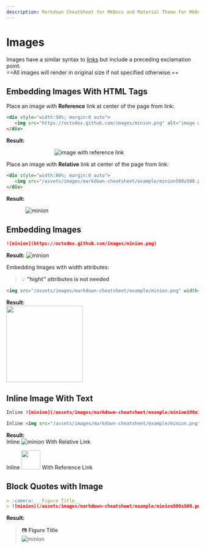 ```yaml
---
description: Markdown CheatSheet for MkDocs and Material Theme for MkDocs. Images examples and simple usage
---
```


# Images

Images have a similar syntax to [links](links.md "links markdowns") but include a preceding exclamation point.  
==All images will render in original size if not specified otherwise.==

## Embedding Images With HTML Tags

Place an image with __Reference__ link at center of the page from link:

```markdown
<div style="width:50%; margin:0 auto">
   <img src="https://octodex.github.com/images/minion.png" alt="image with reference link">
</div>
```

__Result:__
<div style="width:50%; margin:0 auto">
   <img src="https://octodex.github.com/images/minion.png" alt="image with reference link">
</div>

Place an image with __Relative__ link at center of the page from link:

```markdown
<div style="width:80%; margin:0 auto">
   <img src="/assets/images/markdown-cheatsheet/example/minion500x500.png" alt="image with relative link">
</div>
```

__Result:__
<div style="width:80%; margin:0 auto">
   <img src="https://octodex.github.com/images/minion.png" alt="minion">
</div>

## Embedding Images

```markdown
![minion](https://octodex.github.com/images/minion.png)
```

__Result:__
![minion](https://octodex.github.com/images/minion.png )

Embedding  Images with width attributes:  
> :bulb: __"hight" attributes is not needed__

```markdown
<img src="/assets/images/markdown-cheatsheet/example/minion.png" width=200>
```

__Result:__  
<img src="/assets/images/markdown-cheatsheet/example/minion.png" width=200>

## Inline Image With Text

```markdown
Inline ![minion](/assets/images/markdown-cheatsheet/example/minion100x100.png) With Relative Link

Inline <img src="/assets/images/markdown-cheatsheet/example/minion.png" width=50> With Reference Link
```

__Result:__  
Inline ![minion](/assets/images/markdown-cheatsheet/example/minion100x100.png) With Relative Link

Inline <img src="/assets/images/markdown-cheatsheet/example/minion.png" width=50> With Reference Link

## Block Quotes with Image

```markdown
> :camera: __Figure Title__  
> ![minion](/assets/images/markdown-cheatsheet/example/minion500x500.png)
```

__Result:__  
> :camera: __Figure Title__  
> ![minion](/assets/images/markdown-cheatsheet/example//minion500x500.png)
